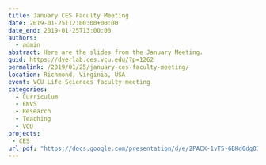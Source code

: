 ```yaml
---
title: January CES Faculty Meeting
date: 2019-01-25T12:00:00+00:00
date_end: 2019-01-25T13:00:00
authors: 
  - admin
abstract: Here are the slides from the January Meeting.
guid: https://dyerlab.ces.vcu.edu/?p=1262
permalink: /2019/01/25/january-ces-faculty-meeting/
location: Richmond, Virginia, USA
event: VCU Life Sciences faculty meeting
categories:
  - Curriculum
  - ENVS
  - Research
  - Teaching
  - VCU
projects:
 - CES
url_pdf: "https://docs.google.com/presentation/d/e/2PACX-1vT5-6BHd6dg01zpZrhDpNZAzU1nSdt09IE4h5EamdFcbaKSf9IIYArpwups7omq3sCG_xsQ0-Rc0bk3/"
---
```

